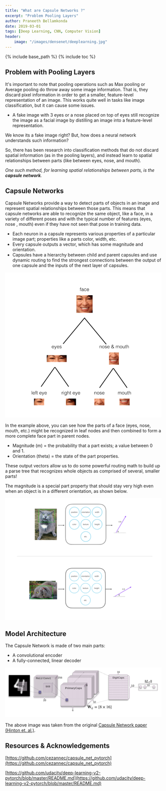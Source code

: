 ```yaml
---
title: "What are Capsule Networks ?"
excerpt: "Problem Pooling Layers"
author: Praneeth Bellamkonda
date: 2019-03-01
tags: [Deep Learning, CNN, Computer Vision]
header:
    image: "/images/densenet/deeplearning.jpg"
---
```


{% include base_path %}
{% include toc %}

## Problem with Pooling Layers

It's important to note that pooling operations such as Max pooling or Average pooling do throw away some image information. That is, they discard pixel information in order to get a smaller, feature-level representation of an image. This works quite well in tasks like image classification, but it can cause some issues.

*   A fake image with 3 eyes or a nose placed on top of eyes still recognize the image as a facial image by distilling an image into a feature-level representation. 

We know its a fake image right? But, how does a neural network understands such information?

So, there has been research into classification methods that do not discard spatial information (as in the pooling layers), and instead learn to spatial relationships between parts (like between eyes, nose, and mouth).

*One such method, for learning spatial relationships between parts, is the **capsule network**.*

## Capsule Networks

Capsule Networks provide a way to detect parts of objects in an image and represent spatial relationships between those parts. This means that capsule networks are able to recognize the same object, like a face, in a variety of different poses and with the typical number of features (eyes, nose , mouth) even if they have not seen that pose in training data.

*   Each neuron in a capsule represents various properties of a particular image part; properties like a parts color, width, etc.
*   Every capsule outputs a vector, which has some magnitude and orientation.
*   Capsules have a hierarchy between child and parent capsules and use dynamic routing to find the strongest connections between the output of one capsule and the inputs of the next layer of capsules.

![png](/images/capsul-networks/capsul-hierarchy.png)

In the example above, you can see how the parts of a face (eyes, nose, mouth, etc.) might be recognized in leaf nodes and then combined to form a more complete face part in parent nodes.

*   Magnitude (m) = the probability that a part exists; a value between 0 and 1.
*   Orientation (theta) = the state of the part properties.

These output vectors allow us to do some powerful routing math to build up a parse tree that recognizes whole objects as comprised of several, smaller parts!

The magnitude is a special part property that should stay very high even when an object is in a different orientation, as shown below.

![png](/images/capsul-networks/orientation.png)


## Model Architecture
The Capsule Network is made of two main parts:

*   A convolutional encoder
*   A fully-connected, linear decoder

![png](/images/capsul-networks/architecture.png)

The above image was taken from the original [Capsule Network paper (Hinton et. al.)](https://arxiv.org/pdf/1710.09829.pdf).

## Resources & Acknowledgements
[https://github.com/cezannec/capsule_net_pytorch](https://github.com/cezannec/capsule_net_pytorch)

[https://github.com/udacity/deep-learning-v2-pytorch/blob/master/README.md](https://github.com/udacity/deep-learning-v2-pytorch/blob/master/README.md)









